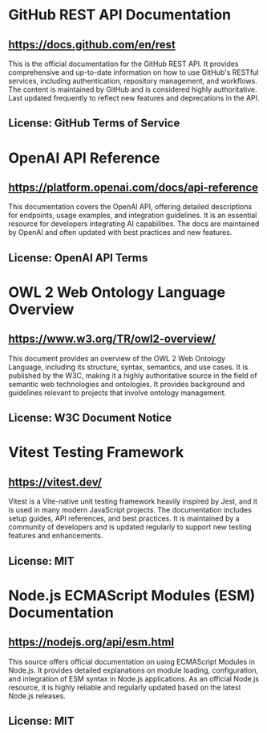 # GitHub REST API Documentation
## https://docs.github.com/en/rest
This is the official documentation for the GitHub REST API. It provides comprehensive and up-to-date information on how to use GitHub's RESTful services, including authentication, repository management, and workflows. The content is maintained by GitHub and is considered highly authoritative. Last updated frequently to reflect new features and deprecations in the API.
## License: GitHub Terms of Service

# OpenAI API Reference
## https://platform.openai.com/docs/api-reference
This documentation covers the OpenAI API, offering detailed descriptions for endpoints, usage examples, and integration guidelines. It is an essential resource for developers integrating AI capabilities. The docs are maintained by OpenAI and often updated with best practices and new features.
## License: OpenAI API Terms

# OWL 2 Web Ontology Language Overview
## https://www.w3.org/TR/owl2-overview/
This document provides an overview of the OWL 2 Web Ontology Language, including its structure, syntax, semantics, and use cases. It is published by the W3C, making it a highly authoritative source in the field of semantic web technologies and ontologies. It provides background and guidelines relevant to projects that involve ontology management.
## License: W3C Document Notice

# Vitest Testing Framework
## https://vitest.dev/
Vitest is a Vite-native unit testing framework heavily inspired by Jest, and it is used in many modern JavaScript projects. The documentation includes setup guides, API references, and best practices. It is maintained by a community of developers and is updated regularly to support new testing features and enhancements.
## License: MIT

# Node.js ECMAScript Modules (ESM) Documentation
## https://nodejs.org/api/esm.html
This source offers official documentation on using ECMAScript Modules in Node.js. It provides detailed explanations on module loading, configuration, and integration of ESM syntax in Node.js applications. As an official Node.js resource, it is highly reliable and regularly updated based on the latest Node.js releases.
## License: MIT
